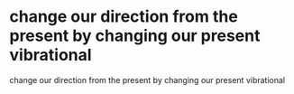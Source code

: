 # change our direction from the present by changing our present vibrational

change our direction from the present by changing our present vibrational